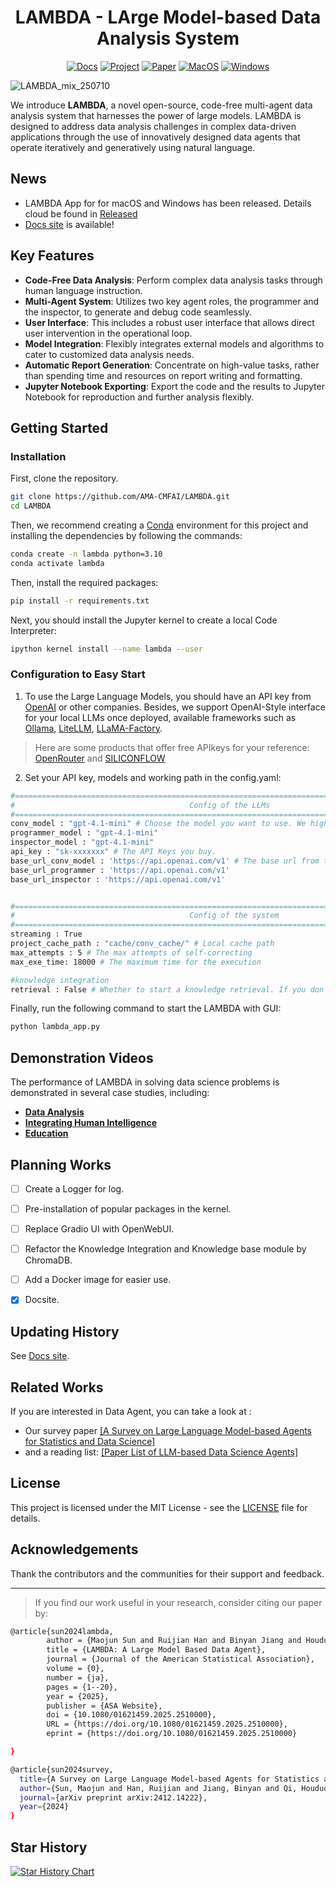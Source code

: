 <div align="center">
  
# LAMBDA - LArge Model-based Data Analysis System
[![Docs](https://img.shields.io/badge/Docs-Online-blue)](https://ama-cmfai.github.io/LAMBDA-Docs/#/)
[![Project](https://img.shields.io/badge/Project-Webpage-brightgreen)](https://www.polyu.edu.hk/ama/cmfai/lambda.html)
[![Paper](https://img.shields.io/badge/Paper-arXiv-red)](https://arxiv.org/pdf/2407.17535)
[![MacOS](https://img.shields.io/badge/Download-macOS-black?logo=apple)](https://github.com/AMA-CMFAI/LAMBDA/releases/download/app/LAMBDA-MacOS-beta-v0.0.2.zip)
[![Windows](https://img.shields.io/badge/Download-Windows-blue?logo=windows)](https://github.com/AMA-CMFAI/LAMBDA/releases/download/app/LAMBDA-Windows-beta-v0.0.2.zip)

</div>

<body>
<!-- <img src="https://github.com/user-attachments/assets/df454158-79e4-4da4-ae03-eb687fe02f16" style="width: 80%"> -->
<!-- <p align="center">
  <img src="https://github.com/user-attachments/assets/6f6d49ef-40b7-46f2-88ae-b8f6d9719c3a" style="width: 600px;">
  ![lambda_mix](https://github.com/user-attachments/assets/db5574aa-9441-4c9d-b44d-3b225d11e0cc)
</p> -->
  
![LAMBDA_mix_250710](https://github.com/user-attachments/assets/5cdc113b-7d26-4328-8911-d421081f98ce)


We introduce **LAMBDA**, a novel open-source, code-free multi-agent data analysis system that harnesses the power of large models. LAMBDA is designed to address data analysis challenges in complex data-driven applications through the use of innovatively designed data agents that operate iteratively and generatively using natural language.

## News
- LAMBDA App for for macOS and Windows has been released. Details cloud be found in [Released](https://github.com/AMA-CMFAI/LAMBDA/releases/tag/app)
- [Docs site](https://ama-cmfai.github.io/LAMBDA-Docs/#/) is available!

## Key Features

- **Code-Free Data Analysis**: Perform complex data analysis tasks through human language instruction.
- **Multi-Agent System**: Utilizes two key agent roles, the programmer and the inspector, to generate and debug code seamlessly.
- **User Interface**: This includes a robust user interface that allows direct user intervention in the operational loop.
- **Model Integration**: Flexibly integrates external models and algorithms to cater to customized data analysis needs.
- **Automatic Report Generation**: Concentrate on high-value tasks, rather than spending time and resources on report writing and formatting.
- **Jupyter Notebook Exporting**: Export the code and the results to Jupyter Notebook for reproduction and further analysis flexibly.

## Getting Started
### Installation
First, clone the repository.

```bash
git clone https://github.com/AMA-CMFAI/LAMBDA.git
cd LAMBDA
```

Then, we recommend creating a [Conda](https://docs.conda.io/en/latest/) environment for this project and installing the dependencies by following the commands:
```bash
conda create -n lambda python=3.10
conda activate lambda
```

Then, install the required packages:
```bash
pip install -r requirements.txt
```

Next, you should install the Jupyter kernel to create a local Code Interpreter:
```bash
ipython kernel install --name lambda --user
```

### Configuration to Easy Start
1. To use the Large Language Models, you should have an API key from [OpenAI](https://openai.com/api/pricing/) or other companies. Besides, we support OpenAI-Style interface for your local LLMs once deployed, available frameworks such as [Ollama](https://ollama.com/), [LiteLLM](https://docs.litellm.ai/docs/), [LLaMA-Factory](https://github.com/hiyouga/LLaMA-Factory).
> Here are some products that offer free APIkeys for your reference: [OpenRouter](https://openrouter.ai/) and [SILICONFLOW](https://siliconflow.cn/)
2. Set your API key, models and working path in the config.yaml:
```bash
#================================================================================================
#                                       Config of the LLMs
#================================================================================================
conv_model : "gpt-4.1-mini" # Choose the model you want to use. We highly recommned using the advanced model.
programmer_model : "gpt-4.1-mini" 
inspector_model : "gpt-4.1-mini"
api_key : "sk-xxxxxxx" # The API Keys you buy.
base_url_conv_model : 'https://api.openai.com/v1' # The base url from the provider.
base_url_programmer : 'https://api.openai.com/v1'
base_url_inspector : 'https://api.openai.com/v1'


#================================================================================================
#                                       Config of the system
#================================================================================================
streaming : True
project_cache_path : "cache/conv_cache/" # Local cache path
max_attempts : 5 # The max attempts of self-correcting
max_exe_time: 18000 # The maximum time for the execution

#knowledge integration
retrieval : False # Whether to start a knowledge retrieval. If you don't create your knowledge base, you should set it to False
```


Finally, run the following command to start the LAMBDA with GUI:
```bash
python lambda_app.py
```


## Demonstration Videos

The performance of LAMBDA in solving data science problems is demonstrated in several case studies, including:
- **[Data Analysis](https://www.polyu.edu.hk/ama/cmfai/files/lambda/lambda.mp4)**
- **[Integrating Human Intelligence](https://www.polyu.edu.hk/ama/cmfai/files/lambda/knw.mp4)**
- **[Education](https://www.polyu.edu.hk/ama/cmfai/files/lambda/LAMBDA_education.mp4)**


## Planning Works
- [ ] Create a Logger for log.
- [ ] Pre-installation of popular packages in the kernel.
- [ ] Replace Gradio UI with OpenWebUI.
- [ ] Refactor the Knowledge Integration and Knowledge base module by ChromaDB.
- [ ] Add a Docker image for easier use.
- [x] Docsite.


## Updating History
See [Docs site](https://ama-cmfai.github.io/LAMBDA-Docs/#/).


## Related Works
If you are interested in Data Agent, you can take a look at :
- Our survey paper [[A Survey on Large Language Model-based Agents for Statistics and Data Science]](https://www.arxiv.org/pdf/2412.14222)
- and a reading list: [[Paper List of LLM-based Data Science Agents]](https://github.com/Stephen-SMJ/Reading-List-of-Large-Language-Model-Based-Data-Science-Agent)


## License

This project is licensed under the MIT License - see the [LICENSE](LICENSE) file for details.



## Acknowledgements

Thank the contributors and the communities for their support and feedback.

---

> If you find our work useful in your research, consider citing our paper by:



```bash
@article{sun2024lambda,
        author = {Maojun Sun and Ruijian Han and Binyan Jiang and Houduo Qi and Defeng Sun and Yancheng Yuan and Jian Huang and},
        title = {LAMBDA: A Large Model Based Data Agent},
        journal = {Journal of the American Statistical Association},
        volume = {0},
        number = {ja},
        pages = {1--20},
        year = {2025},
        publisher = {ASA Website},
        doi = {10.1080/01621459.2025.2510000},
        URL = {https://doi.org/10.1080/01621459.2025.2510000},
        eprint = {https://doi.org/10.1080/01621459.2025.2510000}

}

@article{sun2024survey,
  title={A Survey on Large Language Model-based Agents for Statistics and Data Science},
  author={Sun, Maojun and Han, Ruijian and Jiang, Binyan and Qi, Houduo and Sun, Defeng and Yuan, Yancheng and Huang, Jian},
  journal={arXiv preprint arXiv:2412.14222},
  year={2024}
}
```
## Star History

[![Star History Chart](https://api.star-history.com/svg?repos=AMA-CMFAI/LAMBDA&type=Date)](https://www.star-history.com/#AMA-CMFAI/LAMBDA&Date)
</body>
